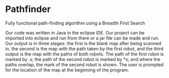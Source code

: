 # Pathfinder
Fully functional path-finding algorithm using a Breadth First Search

Our code was written in Java in the eclipse IDE. Our project can be imported into eclipse and run from there or a jar file can be made and run. Our output is in three stages: the first is the blank map after being scanned in, the second is the map with the path taken by the first robot, and the third output is the map with the paths of both robots. The path of the first robot is marked by .s; the path of the second robot is marked by *s; and where the paths overlap, the mark of the second robot is shown. The user is prompted for the location of the map at the beginning of the program.
